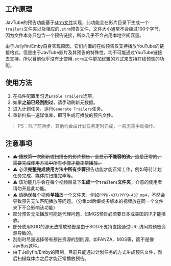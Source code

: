 ## 工作原理

JavTube的预告功能基于[strm文件](https://support.emby.media/support/solutions/articles/44001159147-strm-files)实现，此功能会在影片目录下生成一个`trailers`文件夹以及相应的`.strm`预告文件，文件大小通常不会超过100个字节，因为文件本身只包含一个预告链接，所以几乎不会占用本地空间容量。

由于Jellyfin/Emby自身实现原因，它们内置的在线预告仅支持播放YouTube的链接格式，但是由于JavTube影片及其预告的特殊性，均不可能通过YouTube链接去支持。所以目前似乎没有比使用`.strm`文件更加优雅的方式来支持在线预告的功能。

## 使用方法

1. 在插件配置里勾选`Enable Trailers`选项。
2. 如果**之前已经刮削过**，请手动刷新元数据。
3. 进入计划任务，运行`Generate Trailers`任务。
4. 重新扫描一遍媒体库，即可生成可播放的预告文件。

> PS：除了前两步，其他均会由计划任务定时完成，一般无需手动操作。

## 注意事项

- ~~⚠️ 播放第一次刷新或扫描出的影片预告，会显示**不兼容的流**，这是正常的，需要完成使用方法中所有步骤才能正常播放。~~
- ⚠️ 必须**完整完成使用方法中所有步骤**预告功能才能正常工作，例如等待计划任务完成、媒体库扫描完毕等。
- ⚠️ 该功能几乎会在每个视频目录下**生成一个`trailers`文件夹**，介意的使用者请勿开启此功能。
- ⚠️ 请确保每个视频**单独**放一个文件夹，例如`PPPD-437/PPPD-437.mp4`，不然会导致预告无法匹配播放等问题。（分集cd后缀或多版本的视频放在同一个文件夹下不会影响该功能）
- 部分预告无法播放可能是代理问题，如MGS预告必须要日本或美国的IP才能播放。
- 部分使用SOD的源无法播放预告是由于SOD不支持直接通过URL访问其预告资源导致的。
- 刮削时尽量选择带有预告资源的刮削源，如FANZA、MGS等，而不是像JavBus这种。
- 由于Jellyfin/Emby的限制，目前只能通过计划任务的方式生成预告文件，然后扫描媒体库之后才能正常播放预告。

